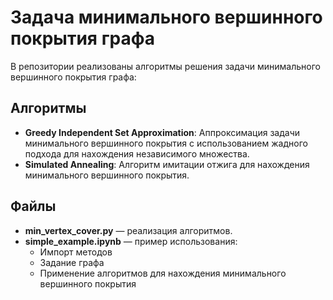 # Задача минимального вершинного покрытия графа

В репозитории реализованы алгоритмы решения задачи минимального вершинного покрытия графа:

## Алгоритмы
- **Greedy Independent Set Approximation**: Аппроксимация задачи минимального вершинного покрытия с использованием жадного подхода для нахождения независимого множества.
- **Simulated Annealing**: Алгоритм имитации отжига для нахождения минимального вершинного покрытия.

## Файлы
- **min_vertex_cover.py** — реализация алгоритмов.
- **simple_example.ipynb** — пример использования:
    - Импорт методов
    - Задание графа
    - Применение алгоритмов для нахождения минимального вершинного покрытия
